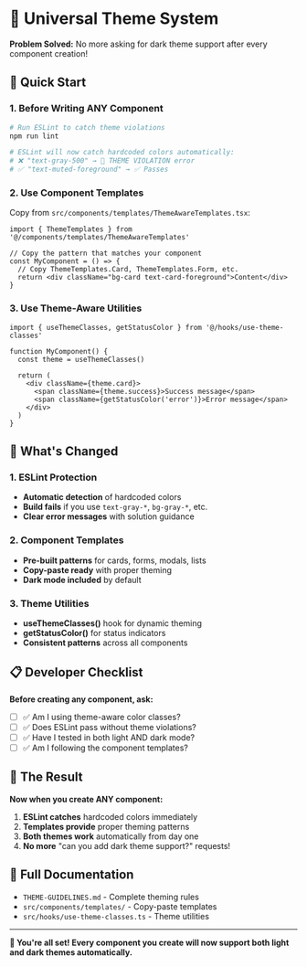 # 🎨 Universal Theme System

**Problem Solved:** No more asking for dark theme support after every component creation!

## 🚀 Quick Start

### 1. **Before Writing ANY Component**

```bash
# Run ESLint to catch theme violations
npm run lint

# ESLint will now catch hardcoded colors automatically:
# ❌ "text-gray-500" → 🚨 THEME VIOLATION error
# ✅ "text-muted-foreground" → ✅ Passes
```

### 2. **Use Component Templates**

Copy from `src/components/templates/ThemeAwareTemplates.tsx`:

```tsx
import { ThemeTemplates } from '@/components/templates/ThemeAwareTemplates'

// Copy the pattern that matches your component
const MyComponent = () => {
  // Copy ThemeTemplates.Card, ThemeTemplates.Form, etc.
  return <div className="bg-card text-card-foreground">Content</div>
}
```

### 3. **Use Theme-Aware Utilities**

```tsx
import { useThemeClasses, getStatusColor } from '@/hooks/use-theme-classes'

function MyComponent() {
  const theme = useThemeClasses()
  
  return (
    <div className={theme.card}>
      <span className={theme.success}>Success message</span>
      <span className={getStatusColor('error')}>Error message</span>
    </div>
  )
}
```

## 🔧 What's Changed

### 1. **ESLint Protection**
- **Automatic detection** of hardcoded colors
- **Build fails** if you use `text-gray-*`, `bg-gray-*`, etc.
- **Clear error messages** with solution guidance

### 2. **Component Templates**
- **Pre-built patterns** for cards, forms, modals, lists
- **Copy-paste ready** with proper theming
- **Dark mode included** by default

### 3. **Theme Utilities**
- **useThemeClasses()** hook for dynamic theming
- **getStatusColor()** for status indicators
- **Consistent patterns** across all components

## 📋 Developer Checklist

**Before creating any component, ask:**

- [ ] ✅ Am I using theme-aware color classes?
- [ ] ✅ Does ESLint pass without theme violations?
- [ ] ✅ Have I tested in both light AND dark mode?
- [ ] ✅ Am I following the component templates?

## 🎯 The Result

**Now when you create ANY component:**

1. **ESLint catches** hardcoded colors immediately
2. **Templates provide** proper theming patterns
3. **Both themes work** automatically from day one
4. **No more** "can you add dark theme support?" requests!

## 📖 Full Documentation

- `THEME-GUIDELINES.md` - Complete theming rules
- `src/components/templates/` - Copy-paste templates
- `src/hooks/use-theme-classes.ts` - Theme utilities

---

**🎉 You're all set! Every component you create will now support both light and dark themes automatically.**